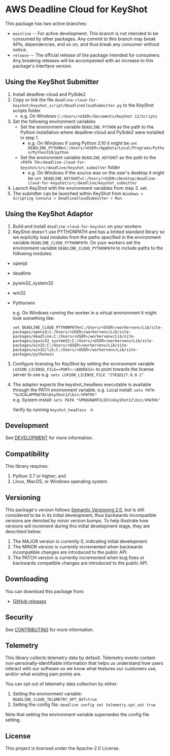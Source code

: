 # AWS Deadline Cloud for KeyShot

This package has two active branches:

- `mainline` -- For active development. This branch is not intended to be consumed by other packages. Any commit to this branch may break APIs, dependencies, and so on, and thus break any consumer without notice.
- `release` -- The official release of the package intended for consumers. Any breaking releases will be accompanied with an increase to this package's interface version.

## Using the KeyShot Submitter

1. Install deadline-cloud and PySide2
2. Copy or link the file `deadline-cloud-for-keyshot/keyshot_script/DeadlineCloudSubmitter.py` to the KeyShot scripts folder.
    - e.g. On Windows `C:/Users/<USER>/Documents/KeyShot 12/Scripts`
3. Set the following environment variables
    - Set the environment variable `DEADLINE_PYTHON` as the path to the Python installation where deadline-cloud and PySide2 were installed in step 1.
      - e.g. On Windows if using Python 3.10 it might be `set DEADLINE_PYTHON=C:/Users/<USER>/AppData/Local/Programs/Python/Python310/python`
    - Set the environment variable `DEADLINE_KEYSHOT` as the path to the `<PATH TO>/deadline-cloud-for-keyshot/src/deadline/keyshot_submitter` folder
      - e.g. On Windows if the source was on the user's desktop it might be  `set DEADLINE_KEYSHOT=C:/Users/<USER>/Desktop/deadline-cloud-for-keyshot/src/deadline/keyshot_submitter`
4. Launch KeyShot with the environment variables from step 3. set.
5. The submitter can be launched within KeyShot from `Windows > Scripting Console > DeadlineCloudSubmitter > Run`

## Using the KeyShot Adaptor

1. Build and install `deadline-cloud-for-keyshot` on your workers
2. KeyShot doesn't use PYTHONPATH and has a limited standard library so we explicitly load modules from the paths specified in the environment variable `DEADLINE_CLOUD_PYTHONPATH`. On your workers set the environment variable `DEADLINE_CLOUD_PYTHONPATH` to include paths to the following modules:
  - openjd
  - deadline
  - pywin32_system32
  - win32
  - Pythonwin

    e.g. On Windows running the worker in a virtual environment it might look something like:
    ```
    set DEADLINE_CLOUD_PYTHONPATH=C:/Users/<USER>/workervenv/Lib/site-packages/openjd;C:/Users/<USER>/workervenv/Lib/site-packages/deadline;C:/Users/<USER>/workervenv/Lib/site-packages/pywin32_system32;C:/Users/<USER>/workervenv/Lib/site-packages/win32;C:/Users/<USER>/workervenv/Lib/site-packages/win32/lib;C:/Users/<USER>/workervenv/Lib/site-packages/pythonwin
    ```
3. Configure licensing for KeyShot by setting the environment variable `LUXION_LICENSE_FILE=<PORT>:<ADDRESS>` to point towards the license server to use
    e.g. `setx LUXION_LICENSE_FILE "2703@127.0.0.1"`
4. The adaptor expects the keyshot_headless executable is available through the PATH environment variable.
    e.g. Local install: `setx PATH "%LOCALAPPDATA%\KeyShot12\bin;%PATH%"`  
    e.g. System install: `setx PATH "%PROGRAMFILES%\KeyShot12\bin;%PATH%"`

    Verify by running `keyshot_headless -h`

## Development

See [DEVELOPMENT](DEVELOPMENT.md) for more information.

## Compatibility

This library requires:

1. Python 3.7 or higher; and
2. Linux, MacOS, or Windows operating system.

## Versioning

This package's version follows [Semantic Versioning 2.0](https://semver.org/), but is still considered to be in its 
initial development, thus backwards incompatible versions are denoted by minor version bumps. To help illustrate how
versions will increment during this initial development stage, they are described below:

1. The MAJOR version is currently 0, indicating initial development. 
2. The MINOR version is currently incremented when backwards incompatible changes are introduced to the public API. 
3. The PATCH version is currently incremented when bug fixes or backwards compatible changes are introduced to the public API. 

## Downloading

You can download this package from:
- [GitHub releases](https://github.com/casillas2/deadline-cloud-for-keyshot/releases)

## Security

See [CONTRIBUTING](CONTRIBUTING.md#security-issue-notifications) for more information.

## Telemetry

This library collects telemetry data by default. Telemetry events contain non-personally-identifiable information that helps us understand how users interact with our software so we know what features our customers use, and/or what existing pain points are.

You can opt out of telemetry data collection by either:

1. Setting the environment variable: `DEADLINE_CLOUD_TELEMETRY_OPT_OUT=true`
2. Setting the config file: `deadline config set telemetry.opt_out true`

Note that setting the environment variable supersedes the config file setting.

## License

This project is licensed under the Apache-2.0 License.
